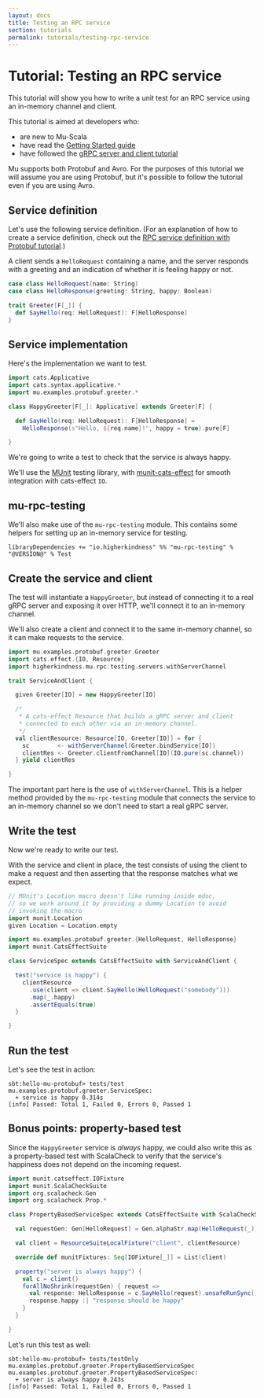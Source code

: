 ```yaml
---
layout: docs
title: Testing an RPC service
section: tutorials
permalink: tutorials/testing-rpc-service
---
```


# Tutorial: Testing an RPC service

This tutorial will show you how to write a unit test for an RPC service using an
in-memory channel and client.

This tutorial is aimed at developers who:

* are new to Mu-Scala
* have read the [Getting Started guide](../getting-started)
* have followed the [gRPC server and client tutorial](grpc-server-client)

Mu supports both Protobuf and Avro. For the purposes of this tutorial we will
assume you are using Protobuf, but it's possible to follow the tutorial even if
you are using Avro.

## Service definition

Let's use the following service definition. (For an explanation of how to create
a service definition, check out the [RPC service definition with Protobuf
tutorial](service-definition/protobuf).)

A client sends a `HelloRequest` containing a name, and the server responds with
a greeting and an indication of whether it is feeling happy or not.

```scala
case class HelloRequest(name: String)
case class HelloResponse(greeting: String, happy: Boolean)

trait Greeter[F[_]] {
  def SayHello(req: HelloRequest): F[HelloResponse]
}
```

## Service implementation

Here's the implementation we want to test.

```scala mdoc:silent
import cats.Applicative
import cats.syntax.applicative.*
import mu.examples.protobuf.greeter.*

class HappyGreeter[F[_]: Applicative] extends Greeter[F] {

  def SayHello(req: HelloRequest): F[HelloResponse] =
    HelloResponse(s"Hello, ${req.name}!", happy = true).pure[F]

}
```

We're going to write a test to check that the service is always happy.

We'll use the [MUnit] testing library, with [munit-cats-effect] for smooth
integration with cats-effect `IO`.

## mu-rpc-testing

We'll also make use of the `mu-rpc-testing` module. This contains some helpers
for setting up an in-memory service for testing.

```
libraryDependencies += "io.higherkindness" %% "mu-rpc-testing" % "@VERSION@" % Test
```

## Create the service and client

The test will instantiate a `HappyGreeter`, but instead of connecting it to a
real gRPC server and exposing it over HTTP, we'll connect it to an in-memory
channel.

We'll also create a client and connect it to the same in-memory channel, so it
can make requests to the service.

```scala mdoc:silent
import mu.examples.protobuf.greeter.Greeter
import cats.effect.{IO, Resource}
import higherkindness.mu.rpc.testing.servers.withServerChannel

trait ServiceAndClient {

  given Greeter[IO] = new HappyGreeter[IO]

  /*
   * A cats-effect Resource that builds a gRPC server and client
   * connected to each other via an in-memory channel.
   */
  val clientResource: Resource[IO, Greeter[IO]] = for {
    sc        <- withServerChannel(Greeter.bindService[IO])
    clientRes <- Greeter.clientFromChannel[IO](IO.pure(sc.channel))
  } yield clientRes

}
```

The important part here is the use of `withServerChannel`. This is a helper method
provided by the `mu-rpc-testing` module that connects the service to an
in-memory channel so we don't need to start a real gRPC server.

## Write the test

Now we're ready to write our test.

With the service and client in place, the test consists of using the client to
make a request and then asserting that the response matches what we expect.

```scala mdoc:invisible
// MUnit's Location macro doesn't like running inside mdoc,
// so we work around it by providing a dummy Location to avoid
// invoking the macro
import munit.Location
given Location = Location.empty
```

```scala mdoc:silent
import mu.examples.protobuf.greeter.{HelloRequest, HelloResponse}
import munit.CatsEffectSuite

class ServiceSpec extends CatsEffectSuite with ServiceAndClient {

  test("service is happy") {
    clientResource
      .use(client => client.SayHello(HelloRequest("somebody")))
      .map(_.happy)
      .assertEquals(true)
  }

}
```

## Run the test

Let's see the test in action:

```
sbt:hello-mu-protobuf> tests/test
mu.examples.protobuf.greeter.ServiceSpec:
  + service is happy 0.314s
[info] Passed: Total 1, Failed 0, Errors 0, Passed 1
```

## Bonus points: property-based test

Since the `HappyGreeter` service is *always* happy, we could also write this as
a property-based test with ScalaCheck to verify that the service's happiness
does not depend on the incoming request.

```scala mdoc:silent
import munit.catseffect.IOFixture
import munit.ScalaCheckSuite
import org.scalacheck.Gen
import org.scalacheck.Prop.*

class PropertyBasedServiceSpec extends CatsEffectSuite with ScalaCheckSuite with ServiceAndClient {

  val requestGen: Gen[HelloRequest] = Gen.alphaStr.map(HelloRequest(_))

  val client = ResourceSuiteLocalFixture("client", clientResource)

  override def munitFixtures: Seq[IOFixture[_]] = List(client)

  property("server is always happy") {
    val c = client()
    forAllNoShrink(requestGen) { request =>
      val response: HelloResponse = c.SayHello(request).unsafeRunSync()
      response.happy :| "response should be happy"
    }
  }

}
```

Let's run this test as well:

```
sbt:hello-mu-protobuf> tests/testOnly mu.examples.protobuf.greeter.PropertyBasedServiceSpec
mu.examples.protobuf.greeter.PropertyBasedServiceSpec:
  + server is always happy 0.243s
[info] Passed: Total 1, Failed 0, Errors 0, Passed 1
```

[MUnit]: https://scalameta.org/munit/
[munit-cats-effect]: https://github.com/typelevel/munit-cats-effect
